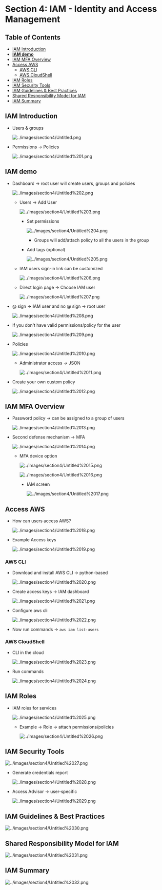 # Section 4: IAM - Identity and Access Management

## Table of Contents
  - [IAM Introduction](#iam-introduction)
  - [**IAM demo**](#iam-demo)
  - [IAM MFA Overview](#iam-mfa-overview)
  - [Access AWS](#access-aws)
    - [AWS CLI](#aws-cli)
    - [AWS CloudShell](#aws-cloudshell)
  - [IAM Roles](#iam-roles)
  - [IAM Security Tools](#iam-security-tools)
  - [IAM Guidelines & Best Practices](#iam-guidelines--best-practices)
  - [Shared Responsibility Model for IAM](#shared-responsibility-model-for-iam)
  - [IAM Summary](#iam-summary)

## IAM Introduction

- Users & groups

    ![../images/section4/Untitled.png](../images/section4/Untitled.png)

- Permissions → Policies

    ![../images/section4/Untitled%201.png](../images/section4/Untitled%201.png)

## **IAM demo**

- Dashboard → root user will create users, groups and policies

    ![../images/section4/Untitled%202.png](../images/section4/Untitled%202.png)

    - Users → Add User

        ![../images/section4/Untitled%203.png](../images/section4/Untitled%203.png)

        - Set permissions

            ![../images/section4/Untitled%204.png](../images/section4/Untitled%204.png)

            - Groups will add/attach policy to all the users in the group
        - Add tags (optional)

            ![../images/section4/Untitled%205.png](../images/section4/Untitled%205.png)

    - IAM users sign-in link can be customized

        ![../images/section4/Untitled%206.png](../images/section4/Untitled%206.png)

    - Direct login page → Choose IAM user

        ![../images/section4/Untitled%207.png](../images/section4/Untitled%207.png)

- @ sign → IAM user and no @ sign → root user

    ![../images/section4/Untitled%208.png](../images/section4/Untitled%208.png)

- If you don't have valid permissions/policy for the user

    ![../images/section4/Untitled%209.png](../images/section4/Untitled%209.png)

- Policies

    ![../images/section4/Untitled%2010.png](../images/section4/Untitled%2010.png)

    - Administrator access → JSON

        ![../images/section4/Untitled%2011.png](../images/section4/Untitled%2011.png)

- Create your own custom policy

    ![../images/section4/Untitled%2012.png](../images/section4/Untitled%2012.png)

## IAM MFA Overview

- Password policy → can be assigned to a group of users

    ![../images/section4/Untitled%2013.png](../images/section4/Untitled%2013.png)

- Second defense mechanism → MFA

    ![../images/section4/Untitled%2014.png](../images/section4/Untitled%2014.png)

    - MFA device option

        ![../images/section4/Untitled%2015.png](../images/section4/Untitled%2015.png)

        ![../images/section4/Untitled%2016.png](../images/section4/Untitled%2016.png)

        - IAM screen

            ![../images/section4/Untitled%2017.png](../images/section4/Untitled%2017.png)

## Access AWS

- How can users access AWS?

    ![../images/section4/Untitled%2018.png](../images/section4/Untitled%2018.png)

- Example Access keys

    ![../images/section4/Untitled%2019.png](../images/section4/Untitled%2019.png)

### AWS CLI

- Download and install AWS CLI → python-based

    ![../images/section4/Untitled%2020.png](../images/section4/Untitled%2020.png)

- Create access keys → IAM dashboard

    ![../images/section4/Untitled%2021.png](../images/section4/Untitled%2021.png)

- Configure aws cli

    ![../images/section4/Untitled%2022.png](../images/section4/Untitled%2022.png)

- Now run commands → `aws iam list-users`

### AWS CloudShell

- CLI in the cloud

    ![../images/section4/Untitled%2023.png](../images/section4/Untitled%2023.png)

- Run commands

    ![../images/section4/Untitled%2024.png](../images/section4/Untitled%2024.png)

## IAM Roles

- IAM roles for services

    ![../images/section4/Untitled%2025.png](../images/section4/Untitled%2025.png)

    - Example → Role → attach permissions/policies

        ![../images/section4/Untitled%2026.png](../images/section4/Untitled%2026.png)

## IAM Security Tools

![../images/section4/Untitled%2027.png](../images/section4/Untitled%2027.png)

- Generate credentials report

    ![../images/section4/Untitled%2028.png](../images/section4/Untitled%2028.png)

- Access Advisor → user-specific

    ![../images/section4/Untitled%2029.png](../images/section4/Untitled%2029.png)

## IAM Guidelines & Best Practices

![../images/section4/Untitled%2030.png](../images/section4/Untitled%2030.png)

## Shared Responsibility Model for IAM

![../images/section4/Untitled%2031.png](../images/section4/Untitled%2031.png)

## IAM Summary

![../images/section4/Untitled%2032.png](../images/section4/Untitled%2032.png)